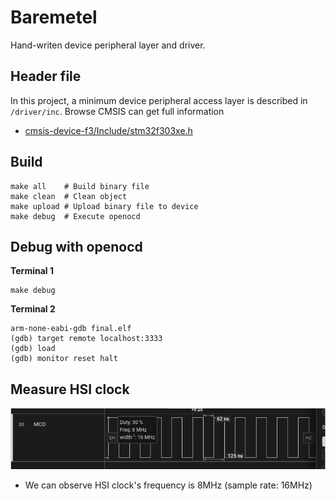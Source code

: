 # Baremetel

Hand-writen device peripheral layer and driver.

## Header file
In this project, a minimum device peripheral access layer is described in `/driver/inc`. Browse CMSIS can get full information
- [cmsis-device-f3/Include/stm32f303xe.h](https://github.com/STMicroelectronics/cmsis-device-f3/blob/5558e64e3675a1e1fcb1c71f468c7c407c1b1134/Include/stm32f303xe.h)

## Build
```shell
make all    # Build binary file
make clean  # Clean object
make upload # Upload binary file to device
make debug  # Execute openocd
```

## Debug with openocd

**Terminal 1**
```shell
make debug
```

**Terminal 2**
```shell
arm-none-eabi-gdb final.elf
(gdb) target remote localhost:3333
(gdb) load
(gdb) monitor reset halt
```

## Measure HSI clock

![image](https://github.com/chiangkd/CM4-exp/blob/main/baremetel/img/hsi.png)
- We can observe HSI clock's frequency is 8MHz (sample rate: 16MHz)
